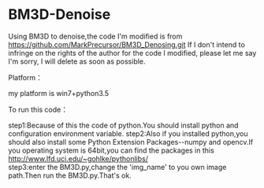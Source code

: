 # BM3D-Denoise
Using BM3D to denoise,the code I'm modified is from https://github.com/MarkPrecursor/BM3D_Denosing.git
If I don't intend to infringe on the rights of the author for the code I modified, please let me say I'm sorry, I will delete as soon as possible.

Platform：

  my platform is win7+python3.5

To run this code：

  step1:Because of this the code of python.You should install python and configuration environment variable.
  step2:Also if you installed python,you should also install some Python Extension Packages--numpy and opencv.If you operating system is 64bit,you can find the packages in this http://www.lfd.uci.edu/~gohlke/pythonlibs/  
  step3:enter the BM3D.py,change the 'img_name' to you own image path.Then run the BM3D.py.That's ok.
